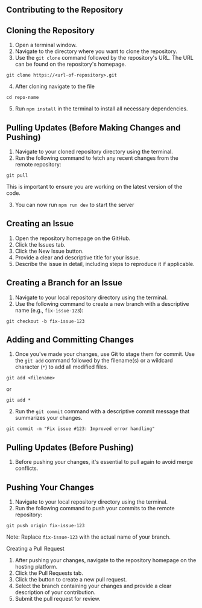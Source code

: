 ## Contributing to the Repository


## Cloning the Repository

1.  Open a terminal window.
2.  Navigate to the directory where you want to clone the repository.
3.  Use the `git clone` command followed by the repository's URL. The URL can be found on the repository's homepage.

```
git clone https://<url-of-repository>.git
```
4. After cloning navigate to the file
```
cd repo-name
```
5. Run `npm install` in the terminal to install all necessary dependencies. 
   
## Pulling Updates (Before Making Changes and Pushing)

1.  Navigate to your cloned repository directory using the terminal.
2.  Run the following command to fetch any recent changes from the remote repository:

```
git pull
```

This is important to ensure you are working on the latest version of the code.

3. You can now run `npm run dev` to start the server

## Creating an Issue

1.  Open the repository homepage on the GitHub.
2.  Click the Issues tab.
3.  Click the New Issue button.
4.  Provide a clear and descriptive title for your issue.
5.  Describe the issue in detail, including steps to reproduce it if applicable.

## Creating a Branch for an Issue 

1.  Navigate to your local repository directory using the terminal.
2.  Use the following command to create a new branch with a descriptive name (e.g., `fix-issue-123`):

```
git checkout -b fix-issue-123
```

## Adding and Committing Changes

1.  Once you've made your changes, use Git to stage them for commit. Use the `git add` command followed by the filename(s) or a wildcard character (`*`) to add all modified files.

```
git add <filename>
```

or

```
git add *
```

2.  Run the `git commit` command with a descriptive commit message that summarizes your changes.

```
git commit -m "Fix issue #123: Improved error handling"
```

## Pulling Updates (Before Pushing)

1.  Before pushing your changes, it's essential to pull again to avoid merge conflicts.

## Pushing Your Changes

1.  Navigate to your local repository directory using the terminal.
2.  Run the following command to push your commits to the remote repository:

```
git push origin fix-issue-123
```

Note: Replace `fix-issue-123` with the actual name of your branch.

Creating a Pull Request

1.  After pushing your changes, navigate to the repository homepage on the hosting platform.
2.  Click the Pull Requests tab.
3.  Click the button to create a new pull request.
4.  Select the branch containing your changes and provide a clear description of your contribution.
5.  Submit the pull request for review.
